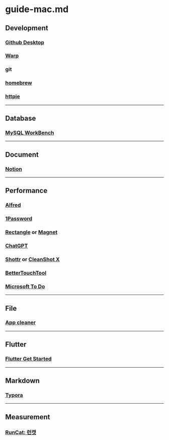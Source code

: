 # guide-mac.md

## Development

### [Github Desktop](https://desktop.github.com)

### [Warp](https://warp.dev)

### git

### [homebrew](https://brew.sh)

### [httpie](https://httpie.io)

---

## Database

### [MySQL WorkBench](https://dev.mysql.com/downloads/workbench)

---

## Document

### [Notion](https://www.notion.so)

---

## Performance

### [Alfred](https://www.alfredapp.com)

### [1Password](https://1password.com)

### [Rectangle](https://rectangleapp.com) or [Magnet](https://magnet.crowdcafe.com)

### [ChatGPT](https://chat.openai.com)

### [Shottr](https://shottr.cc) or [CleanShot X](https://cleanshot.com)

### [BetterTouchTool](https://folivora.ai)

### [Microsoft To Do](https://to-do.office.com/tasks/)

---

## File

### [App cleaner](https://freemacsoft.net/appcleaner/)

---

## Flutter

### [Flutter Get Started](https://flutter.dev/docs/get-started/install/macos)

---

## Markdown

### [Typora](https://typora.io)

---

## Measurement

### [RunCat: 런캣](https://apps.apple.com/kr/app/runcat/id1429033973?mt)

